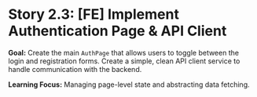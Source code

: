 # Story 2.3: [FE] Implement Authentication Page & API Client

**Goal:** Create the main `AuthPage` that allows users to toggle between the login and registration
forms. Create a simple, clean API client service to handle communication with the backend.

**Learning Focus:** Managing page-level state and abstracting data fetching.
